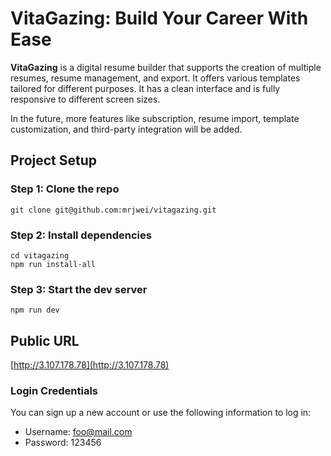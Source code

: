 # VitaGazing: Build Your Career With Ease

**VitaGazing** is a digital resume builder that supports the creation of multiple resumes, resume management, and export. It offers various templates tailored for different purposes. It has a clean interface and is fully responsive to different screen sizes.

In the future, more features like subscription, resume import, template customization, and third-party integration will be added.

## Project Setup

### Step 1: Clone the repo

```
git clone git@github.com:mrjwei/vitagazing.git
```

### Step 2: Install dependencies

```
cd vitagazing
npm run install-all
```

### Step 3: Start the dev server

```
npm run dev
```

## Public URL

[http://3.107.178.78](http://3.107.178.78)

### Login Credentials

You can sign up a new account or use the following information to log in:

- Username: foo@mail.com
- Password: 123456


